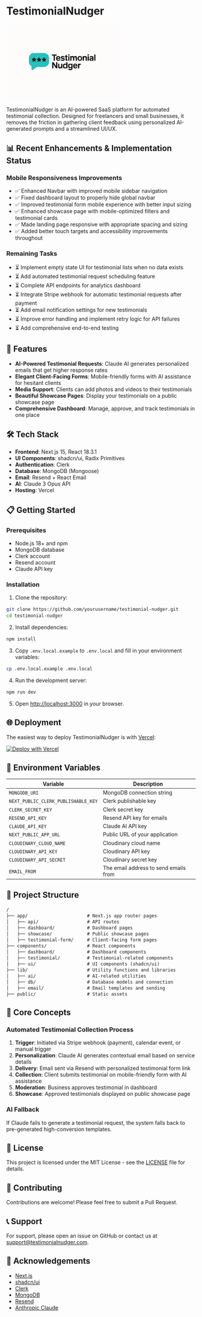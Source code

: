 # TestimonialNudger

<img src="public/TestiomonialNudgerLogo.svg" alt="TestimonialNudger Logo" width="300" />

TestimonialNudger is an AI-powered SaaS platform for automated testimonial collection. Designed for freelancers and small businesses, it removes the friction in gathering client feedback using personalized AI-generated prompts and a streamlined UI/UX.

## 📊 Recent Enhancements & Implementation Status

### Mobile Responsiveness Improvements
- ✅ Enhanced Navbar with improved mobile sidebar navigation
- ✅ Fixed dashboard layout to properly hide global navbar
- ✅ Improved testimonial form mobile experience with better input sizing
- ✅ Enhanced showcase page with mobile-optimized filters and testimonial cards
- ✅ Made landing page responsive with appropriate spacing and sizing
- ✅ Added better touch targets and accessibility improvements throughout

### Remaining Tasks
- ⏳ Implement empty state UI for testimonial lists when no data exists
- ⏳ Add automated testimonial request scheduling feature
- ⏳ Complete API endpoints for analytics dashboard
- ⏳ Integrate Stripe webhook for automatic testimonial requests after payment
- ⏳ Add email notification settings for new testimonials
- ⏳ Improve error handling and implement retry logic for API failures
- ⏳ Add comprehensive end-to-end testing

## 🚀 Features

- **AI-Powered Testimonial Requests**: Claude AI generates personalized emails that get higher response rates
- **Elegant Client-Facing Forms**: Mobile-friendly forms with AI assistance for hesitant clients
- **Media Support**: Clients can add photos and videos to their testimonials
- **Beautiful Showcase Pages**: Display your testimonials on a public showcase page
- **Comprehensive Dashboard**: Manage, approve, and track testimonials in one place

## 🛠️ Tech Stack

- **Frontend**: Next.js 15, React 18.3.1
- **UI Components**: shadcn/ui, Radix Primitives
- **Authentication**: Clerk
- **Database**: MongoDB (Mongoose)
- **Email**: Resend + React Email
- **AI**: Claude 3 Opus API
- **Hosting**: Vercel

## 📋 Getting Started

### Prerequisites

- Node.js 18+ and npm
- MongoDB database
- Clerk account
- Resend account
- Claude API key

### Installation

1. Clone the repository:
```bash
git clone https://github.com/yourusername/testimonial-nudger.git
cd testimonial-nudger
```

2. Install dependencies:
```bash
npm install
```

3. Copy `.env.local.example` to `.env.local` and fill in your environment variables:
```bash
cp .env.local.example .env.local
```

4. Run the development server:
```bash
npm run dev
```

5. Open [http://localhost:3000](http://localhost:3000) in your browser.

## 🌐 Deployment

The easiest way to deploy TestimonialNudger is with [Vercel](https://vercel.com):

[![Deploy with Vercel](https://vercel.com/button)](https://vercel.com/new/clone?repository-url=https%3A%2F%2Fgithub.com%2Fyourusername%2Ftestimonial-nudger)

## 📝 Environment Variables

| Variable | Description |
|----------|-------------|
| `MONGODB_URI` | MongoDB connection string |
| `NEXT_PUBLIC_CLERK_PUBLISHABLE_KEY` | Clerk publishable key |
| `CLERK_SECRET_KEY` | Clerk secret key |
| `RESEND_API_KEY` | Resend API key for emails |
| `CLAUDE_API_KEY` | Claude AI API key |
| `NEXT_PUBLIC_APP_URL` | Public URL of your application |
| `CLOUDINARY_CLOUD_NAME` | Cloudinary cloud name |
| `CLOUDINARY_API_KEY` | Cloudinary API key |
| `CLOUDINARY_API_SECRET` | Cloudinary secret key |
| `EMAIL_FROM` | The email address to send emails from |

## 📁 Project Structure

```
/
├── app/                      # Next.js app router pages
│   ├── api/                  # API routes
│   ├── dashboard/            # Dashboard pages
│   ├── showcase/             # Public showcase pages
│   ├── testimonial-form/     # Client-facing form pages
├── components/               # React components
│   ├── dashboard/            # Dashboard components
│   ├── testimonial/          # Testimonial-related components
│   ├── ui/                   # UI components (shadcn/ui)
├── lib/                      # Utility functions and libraries
│   ├── ai/                   # AI-related utilities
│   ├── db/                   # Database models and connection
│   ├── email/                # Email templates and sending
├── public/                   # Static assets
```

## 🧩 Core Concepts

### Automated Testimonial Collection Process

1. **Trigger**: Initiated via Stripe webhook (payment), calendar event, or manual trigger
2. **Personalization**: Claude AI generates contextual email based on service details
3. **Delivery**: Email sent via Resend with personalized testimonial form link
4. **Collection**: Client submits testimonial on mobile-friendly form with AI assistance
5. **Moderation**: Business approves testimonial in dashboard
6. **Showcase**: Approved testimonials displayed on public showcase page

### AI Fallback

If Claude fails to generate a testimonial request, the system falls back to pre-generated high-conversion templates.

## 📄 License

This project is licensed under the MIT License - see the [LICENSE](LICENSE) file for details.

## 👥 Contributing

Contributions are welcome! Please feel free to submit a Pull Request.

## 📞 Support

For support, please open an issue on GitHub or contact us at support@testimonialnudger.com.

## 🙏 Acknowledgements

- [Next.js](https://nextjs.org/)
- [shadcn/ui](https://ui.shadcn.com/)
- [Clerk](https://clerk.dev/)
- [MongoDB](https://www.mongodb.com/)
- [Resend](https://resend.io/)
- [Anthropic Claude](https://www.anthropic.com/)
